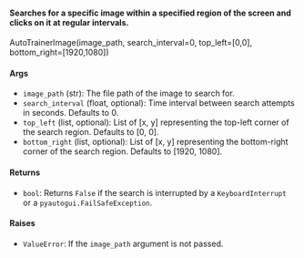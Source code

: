 #### Searches for a specific image within a specified region of the screen and clicks on it at regular intervals.

AutoTrainerImage(image_path, search_interval=0, top_left=[0,0], bottom_right=[1920,1080])

#### Args

- `image_path` (str): The file path of the image to search for.
- `search_interval` (float, optional): Time interval between search attempts in seconds. Defaults to 0.
- `top_left` (list, optional): List of [x, y] representing the top-left corner of the search region. Defaults to [0, 0].
- `bottom_right` (list, optional): List of [x, y] representing the bottom-right corner of the search region. Defaults to [1920, 1080].

#### Returns

- `bool`: Returns `False` if the search is interrupted by a `KeyboardInterrupt` or a `pyautogui.FailSafeException`.

#### Raises

- `ValueError`: If the `image_path` argument is not passed.
